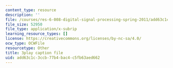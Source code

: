 ```yaml
---
content_type: resource
description: ''
file: /courses/res-6-008-digital-signal-processing-spring-2011/add63c1c3ccb77b4bac4c5fb63aed662_KbfL3lVgag.srt
file_size: 52950
file_type: application/x-subrip
learning_resource_types: []
license: https://creativecommons.org/licenses/by-nc-sa/4.0/
ocw_type: OCWFile
resourcetype: Other
title: 3play caption file
uid: add63c1c-3ccb-77b4-bac4-c5fb63aed662
---
```


